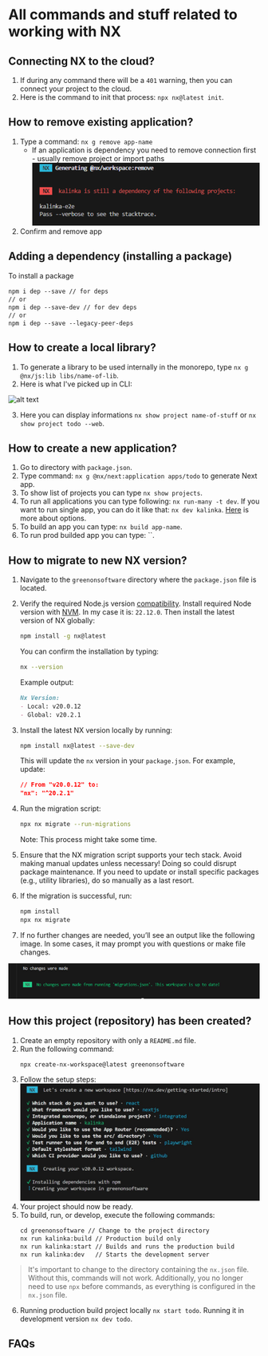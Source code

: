 # All commands and stuff related to working with NX

## Connecting NX to the cloud?

1. If during any command there will be a `401` warning, then you can connect your project to the cloud.
2. Here is the command to init that process: `npx nx@latest init`.

## How to remove existing application?

1. Type a command: `nx g remove app-name`
   - If an application is dependency you need to remove connection first - usually remove project or import paths 
   ![alt text](image1.png)
2. Confirm and remove app

## Adding a dependency (installing a package)

To install a package

```
npm i dep --save // for deps
// or
npm i dep --save-dev // for dev deps
// or
npm i dep --save --legacy-peer-deps
```

## How to create a local library?

1. To generate a library to be used internally in the monorepo, type `nx g @nx/js:lib libs/name-of-lib`.
2. Here is what I've picked up in CLI: 

![alt text](image.png)

3. Here you can display informations `nx show project name-of-stuff` or `nx show project todo --web`.

## How to create a new application?

1. Go to directory with `package.json`.
2. Type command: `nx g @nx/next:application apps/todo` to generate Next app.
3. To show list of projects you can type `nx show projects`.
4. To run all applications you can type following: `nx run-many -t dev`. If you want to run single app, you can do it like that: `nx dev kalinka`. [Here](https://nx.dev/getting-started/tutorials/react-monorepo-tutorial#testing-and-linting-running-multiple-tasks) is more about options.
5. To build an app you can type: `nx build app-name`.
6. To run prod builded app you can type: ``.

## How to migrate to new NX version?

1. Navigate to the `greenonsoftware` directory where the `package.json` file is located.  
2. Verify the required Node.js version [compatibility](https://nx.dev/changelog). Install required Node version with [NVM](https://github.com/nvm-sh/nvm). In my case it is: `22.12.0`. Then install the latest version of NX globally:  
   ```bash
   npm install -g nx@latest
   ```  
   You can confirm the installation by typing:  
   ```bash
   nx --version
   ```  

   Example output:
   ```md
   Nx Version:
   - Local: v20.0.12
   - Global: v20.2.1
   ```

3. Install the latest NX version locally by running:  
   ```bash
   npm install nx@latest --save-dev
   ```  
   This will update the `nx` version in your `package.json`. For example, update:  
   ```json
   // From "v20.0.12" to:
   "nx": "^20.2.1"
   ```

4. Run the migration script:  
   ```bash
   npx nx migrate --run-migrations
   ```  
   Note: This process might take some time.

5. Ensure that the NX migration script supports your tech stack. Avoid making manual updates unless necessary! Doing so could disrupt package maintenance. If you need to update or install specific packages (e.g., utility libraries), do so manually as a last resort.

6. If the migration is successful, run:  
   ```bash
   npm install
   npx nx migrate
   ```  

7. If no further changes are needed, you’ll see an output like the following image. In some cases, it may prompt you with questions or make file changes.  

![Migration success screenshot](1.png)

## How this project (repository) has been created?

1. Create an empty repository with only a `README.md` file.
2. Run the following command:
   ```
   npx create-nx-workspace@latest greenonsoftware
   ```
3. Follow the setup steps:
   ![Alt text](./1.jpg)
4. Your project should now be ready.
5. To build, run, or develop, execute the following commands:
   ```
   cd greenonsoftware // Change to the project directory
   nx run kalinka:build // Production build only
   nx run kalinka:start // Builds and runs the production build
   nx run kalinka:dev   // Starts the development server
   ```

> It's important to change to the directory containing the `nx.json` file. Without this, commands will not work. Additionally, you no longer need to use `npx` before commands, as everything is configured in the `nx.json` file.

6. Running production build project locally `nx start todo`. Running it in development version `nx dev todo`.

## FAQs